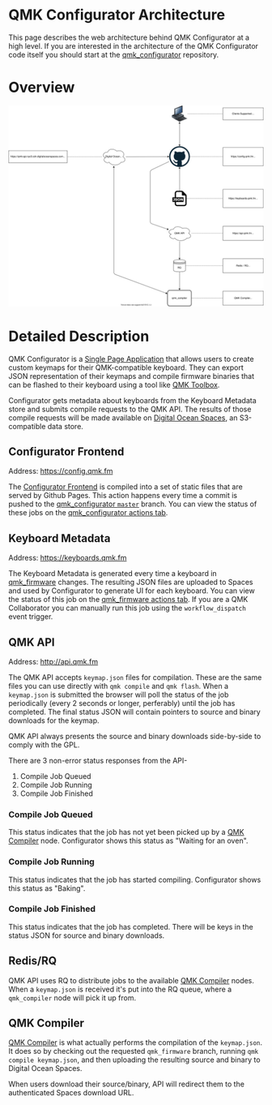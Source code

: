 # QMK Configurator Architecture

This page describes the web architecture behind QMK Configurator at a high level. If you are interested in the architecture of the QMK Configurator code itself you should start at the [qmk_configurator](https://github.com/qmk/qmk_configurator) repository.

# Overview

![QMK Configurator Architecture Diagram](configurator_diagram.svg)

# Detailed Description

QMK Configurator is a [Single Page Application](https://en.wikipedia.org/wiki/Single-page_application) that allows users to create custom keymaps for their QMK-compatible keyboard. They can export JSON representation of their keymaps and compile firmware binaries that can be flashed to their keyboard using a tool like [QMK Toolbox](https://github.com/qmk/qmk_toolbox).

Configurator gets metadata about keyboards from the Keyboard Metadata store and submits compile requests to the QMK API. The results of those compile requests will be made available on [Digital Ocean Spaces](https://www.digitalocean.com/products/spaces/), an S3-compatible data store.

## Configurator Frontend

Address: <https://config.qmk.fm>

The [Configurator Frontend](https://config.qmk.fm) is compiled into a set of static files that are served by Github Pages. This action happens every time a commit is pushed to the [qmk_configurator `master`](https://github.com/qmk/qmk_configurator) branch. You can view the status of these jobs on the [qmk_configurator actions tab](https://github.com/qmk/qmk_configurator/actions/workflows/build.yml).

## Keyboard Metadata

Address: <https://keyboards.qmk.fm>

The Keyboard Metadata is generated every time a keyboard in [qmk_firmware](https://github.com/qmk/qmk_firmware) changes. The resulting JSON files are uploaded to Spaces and used by Configurator to generate UI for each keyboard. You can view the status of this job on the [qmk_firmware actions tab](https://github.com/qmk/qmk_firmware/actions/workflows/api.yml). If you are a QMK Collaborator you can manually run this job using the `workflow_dispatch` event trigger.

## QMK API

Address: <http://api.qmk.fm>

The QMK API accepts `keymap.json` files for compilation. These are the same files you can use directly with `qmk compile` and `qmk flash`. When a `keymap.json` is submitted the browser will poll the status of the job periodically (every 2 seconds or longer, perferably) until the job has completed. The final status JSON will contain pointers to source and binary downloads for the keymap.

QMK API always presents the source and binary downloads side-by-side to comply with the GPL.

There are 3 non-error status responses from the API-

1. Compile Job Queued
2. Compile Job Running
3. Compile Job Finished

### Compile Job Queued

This status indicates that the job has not yet been picked up by a [QMK Compiler](#QMK_Compiler) node. Configurator shows this status as "Waiting for an oven".

### Compile Job Running

This status indicates that the job has started compiling. Configurator shows this status as "Baking".

### Compile Job Finished

This status indicates that the job has completed. There will be keys in the status JSON for source and binary downloads.

## Redis/RQ

QMK API uses RQ to distribute jobs to the available [QMK Compiler](#QMK_Compiler) nodes. When a `keymap.json` is received it's put into the RQ queue, where a `qmk_compiler` node will pick it up from.

## QMK Compiler

[QMK Compiler](https://github.com/qmk/qmk_compiler) is what actually performs the compilation of the `keymap.json`. It does so by checking out the requested `qmk_firmware` branch, running `qmk compile keymap.json`, and then uploading the resulting source and binary to Digital Ocean Spaces. 

When users download their source/binary, API will redirect them to the authenticated Spaces download URL.
